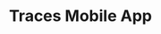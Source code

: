 ---
title: Traces Mobile App
category: Figma Design
category_slug: figma
type: content
image: images/works/traces-figma.png
button_url: https://www.figma.com/proto/L5NJ7o1EH1cFbb2fdQgaof/Katawhay---Tracer-Figma-UI?node-id=4-1366&node-type=frame&t=LDvpR3eVdGgIilE3-0&scaling=min-zoom&content-scaling=fixed&page-id=0%3A1&starting-point-node-id=12%3A970&show-proto-sidebar=1
---